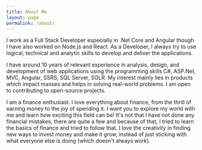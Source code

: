 ```yaml
---
title: About Me
layout: page
permalink: /about/
---
```


I work as a Full Stack Developer especially in .Net Core and Angular though I have also worked on Node.js and React. As a Developer, I always try to use logical, technical and analytic skills to develop and deliver the applications.

I have around 10 years of relevant experience in analysis, design, and development of web applications using the programming skills C#, ASP.Net, MVC, Angular, SSRS, SQL Server, SOLR. My interest mainly lies in products which impact masses and helps in solving real-world problems. I am open to contributing to open-source projects.

I am a finance enthusiast. I love everything about finance, from the thrill of earning money to the joy of spending it. I want you to explore my world with me and learn how exciting this field can be! It's not that I have not done any financial mistakes, there are quite a few and because of that, I tried to learn the basics of finance and tried to follow that. I love the creativity in finding new ways to invest money and make it grow, instead of just sticking with what everyone else is doing (which doesn't always work).


